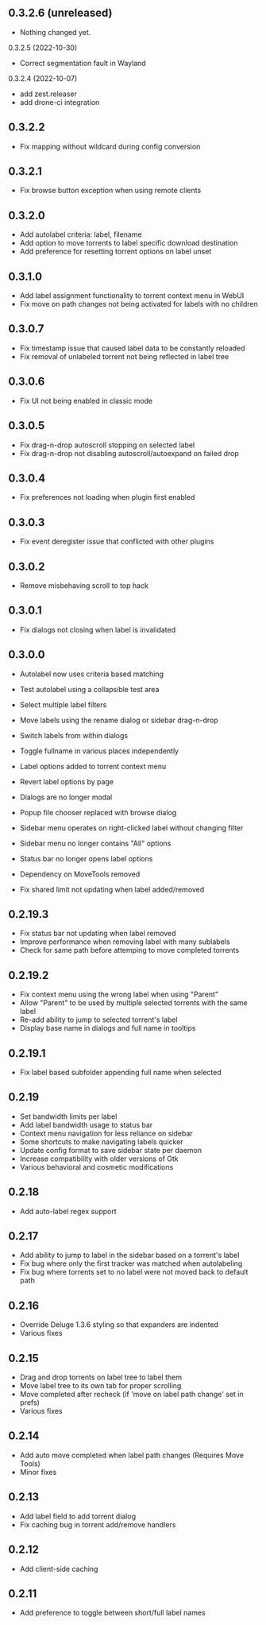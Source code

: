## 0.3.2.6 (unreleased)
- Nothing changed yet.

0.3.2.5 (2022-10-30)
- Correct segmentation fault in Wayland

0.3.2.4 (2022-10-07)
- add zest.releaser
- add drone-ci integration

## 0.3.2.2
- Fix mapping without wildcard during config conversion

## 0.3.2.1
- Fix browse button exception when using remote clients

## 0.3.2.0
- Add autolabel criteria: label, filename
- Add option to move torrents to label specific download destination
- Add preference for resetting torrent options on label unset

## 0.3.1.0
- Add label assignment functionality to torrent context menu in WebUI
- Fix move on path changes not being activated for labels with no children

## 0.3.0.7
- Fix timestamp issue that caused label data to be constantly reloaded
- Fix removal of unlabeled torrent not being reflected in label tree

## 0.3.0.6
- Fix UI not being enabled in classic mode

## 0.3.0.5
- Fix drag-n-drop autoscroll stopping on selected label
- Fix drag-n-drop not disabling autoscroll/autoexpand on failed drop

## 0.3.0.4
- Fix preferences not loading when plugin first enabled

## 0.3.0.3
- Fix event deregister issue that conflicted with other plugins

## 0.3.0.2
- Remove misbehaving scroll to top hack

## 0.3.0.1
- Fix dialogs not closing when label is invalidated

## 0.3.0.0
- Autolabel now uses criteria based matching
- Test autolabel using a collapsible test area
- Select multiple label filters
- Move labels using the rename dialog or sidebar drag-n-drop
- Switch labels from within dialogs
- Toggle fullname in various places independently
- Label options added to torrent context menu
- Revert label options by page

- Dialogs are no longer modal
- Popup file chooser replaced with browse dialog
- Sidebar menu operates on right-clicked label without changing filter
- Sidebar menu no longer contains "All" options
- Status bar no longer opens label options
- Dependency on MoveTools removed

- Fix shared limit not updating when label added/removed

## 0.2.19.3
- Fix status bar not updating when label removed
- Improve performance when removing label with many sublabels
- Check for same path before attemping to move completed torrents

## 0.2.19.2
- Fix context menu using the wrong label when using "Parent"
- Allow "Parent" to be used by multiple selected torrents with the same label
- Re-add ability to jump to selected torrent's label
- Display base name in dialogs and full name in tooltips

## 0.2.19.1
- Fix label based subfolder appending full name when selected

## 0.2.19
- Set bandwidth limits per label
- Add label bandwidth usage to status bar
- Context menu navigation for less reliance on sidebar
- Some shortcuts to make navigating labels quicker
- Update config format to save sidebar state per daemon
- Increase compatibility with older versions of Gtk
- Various behavioral and cosmetic modifications

## 0.2.18
- Add auto-label regex support

## 0.2.17
- Add ability to jump to label in the sidebar based on a torrent's label
- Fix bug where only the first tracker was matched when autolabeling
- Fix bug where torrents set to no label were not moved back to default path

## 0.2.16
- Override Deluge 1.3.6 styling so that expanders are indented
- Various fixes

## 0.2.15
- Drag and drop torrents on label tree to label them
- Move label tree to its own tab for proper scrolling
- Move completed after recheck (if 'move on label path change' set in prefs)
- Various fixes

## 0.2.14
- Add auto move completed when label path changes (Requires Move Tools)
- Minor fixes

## 0.2.13
- Add label field to add torrent dialog
- Fix caching bug in torrent add/remove handlers

## 0.2.12
- Add client-side caching

## 0.2.11
- Add preference to toggle between short/full label names
